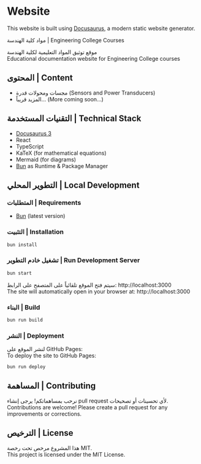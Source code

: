 # Website

This website is built using [Docusaurus](https://docusaurus.io/), a modern static website generator.

مواد كلية الهندسة | Engineering College Courses

موقع توثيق المواد التعليمية لكلية الهندسة  
Educational documentation website for Engineering College courses

## المحتوى | Content

- مجسات ومحولات قدرة (Sensors and Power Transducers)
- المزيد قريباً... (More coming soon...)

## التقنيات المستخدمة | Technical Stack

- [Docusaurus 3](https://docusaurus.io/)
- React
- TypeScript
- KaTeX (for mathematical equations)
- Mermaid (for diagrams)
- [Bun](https://bun.sh/) as Runtime & Package Manager

## التطوير المحلي | Local Development

### المتطلبات | Requirements

- [Bun](https://bun.sh/) (latest version)

### التثبيت | Installation

```bash
bun install
```

### تشغيل خادم التطوير | Run Development Server

```bash
bun start
```

سيتم فتح الموقع تلقائياً على المتصفح على الرابط: http://localhost:3000  
The site will automatically open in your browser at: http://localhost:3000

### البناء | Build

```bash
bun run build
```

### النشر | Deployment

لنشر الموقع على GitHub Pages:  
To deploy the site to GitHub Pages:

```bash
bun run deploy
```

## المساهمة | Contributing

نرحب بمساهماتكم! يرجى إنشاء pull request لأي تحسينات أو تصحيحات.  
Contributions are welcome! Please create a pull request for any improvements or corrections.

## الترخيص | License

هذا المشروع مرخص تحت رخصة MIT.  
This project is licensed under the MIT License.
